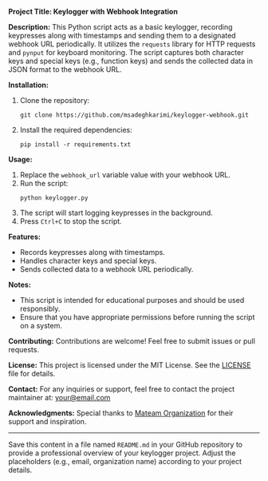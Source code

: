 **Project Title: Keylogger with Webhook Integration**

**Description:**
This Python script acts as a basic keylogger, recording keypresses along with timestamps and sending them to a designated webhook URL periodically. It utilizes the `requests` library for HTTP requests and `pynput` for keyboard monitoring. The script captures both character keys and special keys (e.g., function keys) and sends the collected data in JSON format to the webhook URL.

**Installation:**
1. Clone the repository:
   ```
   git clone https://github.com/msadeghkarimi/keylogger-webhook.git
   ```
2. Install the required dependencies:
   ```
   pip install -r requirements.txt
   ```

**Usage:**
1. Replace the `webhook_url` variable value with your webhook URL.
2. Run the script:
   ```
   python keylogger.py
   ```
3. The script will start logging keypresses in the background.
4. Press `Ctrl+C` to stop the script.

**Features:**
- Records keypresses along with timestamps.
- Handles character keys and special keys.
- Sends collected data to a webhook URL periodically.

**Notes:**
- This script is intended for educational purposes and should be used responsibly.
- Ensure that you have appropriate permissions before running the script on a system.

**Contributing:**
Contributions are welcome! Feel free to submit issues or pull requests.

**License:**
This project is licensed under the MIT License. See the [LICENSE](LICENSE) file for details.

**Contact:**
For any inquiries or support, feel free to contact the project maintainer at: your@email.com

**Acknowledgments:**
Special thanks to [Mateam Organization](https://www.mateam.org) for their support and inspiration.

---

Save this content in a file named `README.md` in your GitHub repository to provide a professional overview of your keylogger project. Adjust the placeholders (e.g., email, organization name) according to your project details.
